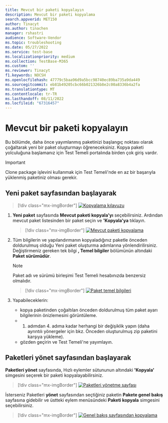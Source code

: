 ```yaml
---
title: Mevcut bir paketi kopyalayın
description: Mevcut bir paketi kopyalama
search.appverid: MET150
author: Tinacyt
ms.author: tinachen
manager: rshastri
audience: Software-Vendor
ms.topic: troubleshooting
ms.date: 05/27/2022
ms.service: test-base
ms.localizationpriority: medium
ms.collection: TestBase-M365
ms.custom: ''
ms.reviewer: Tinacyt
f1.keywords: NOCSH
ms.openlocfilehash: 47779c5baa96d9a5bcc98740ec89ba735a9da449
ms.sourcegitcommit: eb81b49205cbc66b021326b8e2c00a8336b4a2fa
ms.translationtype: MT
ms.contentlocale: tr-TR
ms.lasthandoff: 08/11/2022
ms.locfileid: "67316457"
---
```

# <a name="clone-an-existing-package"></a>Mevcut bir paketi kopyalayın

Bu bölümde, daha önce yayımlanmış paketinizi başlangıç noktası olarak çoğaltarak yeni bir paket oluşturmayı öğreneceksiniz. Kopya paketi yolculuğuna başlamanız için Test Temeli portalında birden çok giriş vardır.

> [!IMPORTANT]
> Clone package işlevini kullanmak için Test Temeli'nde en az bir başarıyla yüklenmiş paketiniz olması gerekir. 

## <a name="starting-from-the-new-package-page"></a>Yeni paket sayfasından başlayarak

> [!div class="mx-imgBorder"]
> [![Kopyalama kılavuzu](Media/clonepackage01_guidance.png) ](Media/clonepackage01_guidance.png#lightbox)

1. **Yeni paket** sayfasında **Mevcut paketi kopyala'yı** seçebilirsiniz. Ardından mevcut paket listesinden bir paket seçin ve **'Kopyala'ya** tıklayın. 

   > [!div class="mx-imgBorder"]
   > [![Mevcut paketi](Media/clonepackage02_clone_package.png) kopyalama ](Media/clonepackage02_clone_package.png#lightbox)

2. Tüm bilgilerin ve yapılandırmanın kopyaladığınız paketle önceden doldurulmuş olduğu Yeni paket oluşturma adımlarına yönlendirilirsiniz. Değiştirmeniz gereken tek bilgi **, Temel bilgiler** bölümünün altındaki **Paket sürümüdür**. 

   > [!NOTE]
   > Paket adı ve sürümü birleşimi Test Temeli hesabınızda benzersiz olmalıdır. 

   > [!div class="mx-imgBorder"]
   > [![Paket temel bilgileri](Media/clonepackage03_basic_information.png) ](Media/clonepackage03_basic_information.png#lightbox)

3. Yapabileceklerin:

   - kopya paketinden çoğaltılan önceden doldurulmuş tüm paket ayarı bilgilerinin önizlemesini görüntüleme. 
   - 1. adımdan 4. adıma kadar herhangi bir değişiklik yapın (daha ayrıntılı yönergeler için bkz. Önceden oluşturulmuş zip paketini karşıya yükleme). 
   - gözden geçirin ve Test Temeli'ne yayımlayın. 


## <a name="starting-from-the-manage-packages-page"></a>Paketleri yönet sayfasından başlayarak

**Paketleri yönet** sayfasında, Hızlı eylemler sütununun altındaki **'Kopyala'** simgesini seçerek bir paketi kopyalayabilirsiniz. 

> [!div class="mx-imgBorder"]
> [![Paketleri yönetme sayfası](Media/clonepackage04_manage_packages.png) ](Media/clonepackage04_manage_packages.png#lightbox)

İsterseniz Paketleri **yönet** sayfasından seçtiğiniz paketin **Pakete genel bakış** sayfasına gidebilir ve üstteki eylem menüsündeki **Paketi kopyala** simgesini seçebilirsiniz.

> [!div class="mx-imgBorder"]
> [![Genel bakış sayfasından](Media/clonepackage05_overview.png) kopyalama ](Media/clonepackage05_overview.png#lightbox)

